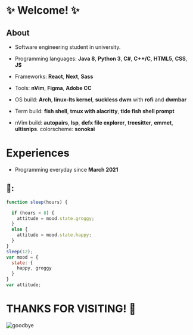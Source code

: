 # :sparkles: Welcome! :sparkles:

## About

* Software engineering student in university.
* Programming languages: **Java 8**, **Python 3**, **C#**, **C++/C**, **HTML5**, **CSS**, **JS**
* Frameworks: **React**, **Next**, **Sass**
* Tools: **nVim**, **Figma**, **Adobe CC**

* OS build: **Arch**, **linux-lts kernel**, **suckless dwm** with **rofi** and **dwmbar**
* Term build: **fish shell**, **tmux with alacritty**, **tide fish shell prompt**
* nVim build: **autopairs**, **lsp**, **defx file explorer**, **treesitter**, **emmet**, **ultisnips**. colorscheme: **sonokai**

# Experiences

* Programming everyday since **March 2021**

## 🌊:
```javascript
function sleep(hours) {

  if (hours < 8) {
    attitude = mood.state.groggy;
  }
  else {
    attitude = mood.state.happy;
  }
}
sleep(12);
var mood = {
  state: {
    happy, groggy
  }
}
var attitude;
```

# THANKS FOR VISITING! 🌌
![goodbye](https://i.pinimg.com/originals/b2/63/1d/b2631d34e97f9d1f87c63d5d8a40e6c5.gif)

